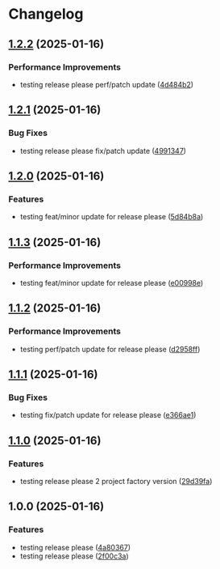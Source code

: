 # Changelog

## [1.2.2](https://github.com/cecuevas-hblf/test-dependabot-groups/compare/v1.2.1...v1.2.2) (2025-01-16)


### Performance Improvements

* testing release please perf/patch update ([4d484b2](https://github.com/cecuevas-hblf/test-dependabot-groups/commit/4d484b248f56c4e271d8b565ba987f08f32cec0b))

## [1.2.1](https://github.com/cecuevas-hblf/test-dependabot-groups/compare/v1.2.0...v1.2.1) (2025-01-16)


### Bug Fixes

* testing release please fix/patch update ([4991347](https://github.com/cecuevas-hblf/test-dependabot-groups/commit/4991347a55cf3e1dadb0411bb30701ed4d2a20ea))

## [1.2.0](https://github.com/cecuevas-hblf/test-dependabot-groups/compare/v1.1.3...v1.2.0) (2025-01-16)


### Features

* testing feat/minor update for release please ([5d84b8a](https://github.com/cecuevas-hblf/test-dependabot-groups/commit/5d84b8aa3501639c254a6a1c87acaf3d08bb0065))

## [1.1.3](https://github.com/cecuevas-hblf/test-dependabot-groups/compare/v1.1.2...v1.1.3) (2025-01-16)


### Performance Improvements

* testing feat/minor update for release please ([e00998e](https://github.com/cecuevas-hblf/test-dependabot-groups/commit/e00998e2647b63560fcbf9ef9660af305e632a46))

## [1.1.2](https://github.com/cecuevas-hblf/test-dependabot-groups/compare/v1.1.1...v1.1.2) (2025-01-16)


### Performance Improvements

* testing perf/patch update for release please ([d2958ff](https://github.com/cecuevas-hblf/test-dependabot-groups/commit/d2958ff54d4271e6766c619a60412610ac9d9d74))

## [1.1.1](https://github.com/cecuevas-hblf/test-dependabot-groups/compare/v1.1.0...v1.1.1) (2025-01-16)


### Bug Fixes

* testing fix/patch update for release please ([e366ae1](https://github.com/cecuevas-hblf/test-dependabot-groups/commit/e366ae188834696af9de8d527323c4b2bdafbaa0))

## [1.1.0](https://github.com/cecuevas-hblf/test-dependabot-groups/compare/v1.0.0...v1.1.0) (2025-01-16)


### Features

* testing release please 2 project factory version ([29d39fa](https://github.com/cecuevas-hblf/test-dependabot-groups/commit/29d39fa6afe40f9e38cc2c9c4e5349950db35d55))

## 1.0.0 (2025-01-16)


### Features

* testing release please ([4a80367](https://github.com/cecuevas-hblf/test-dependabot-groups/commit/4a803670f9605a9c9c09f4d2a7d4cb04618f268a))
* testing release please ([2f00c3a](https://github.com/cecuevas-hblf/test-dependabot-groups/commit/2f00c3a80a375c366fb6cafe9db25babdf908af0))
